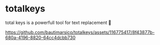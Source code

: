 # totalkeys
total keys is a powerfull tool for text replacement 🚀


https://github.com/bautimarsico/totalkeys/assets/116775417/8f43877b-680a-4196-8820-64cc4dcbb730
